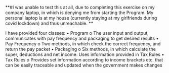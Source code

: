 **#I was unable to test this at all, due to completing this exercise on my company laptop, in which is denying me from starting the Program. My personal laptop is at my house (currently staying at my girlfriends during covid lockdown) and thus unreachable. **

I have provided four classes:
•	Program
     o	The user input and output, communicates with pay frequency and packaging to get desired results
•	Pay Frequency
     o	Two methods, in which check the correct frequency, and return the pay packet
•	Packaging
     o	Six methods, in which calculate the super, deductions and net income. Uses information provided in Tax Rules
•	Tax Rules
     o	Provides set information according to income brackets etc. that can be easily traceable and updated when the government makes changes
